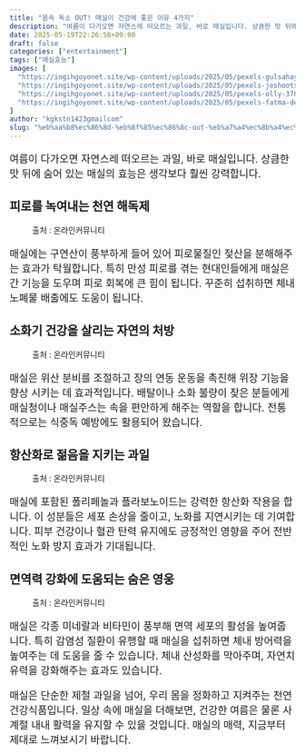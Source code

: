 ```yaml
---
title: "몸속 독소 OUT! 매실이 건강에 좋은 이유 4가지"
description: "여름이 다가오면 자연스레 떠오르는 과일, 바로 매실입니다. 상큼한 맛 뒤에 숨어 있는 매실의 효능은 생각보다 훨씬 강력합니다."
date: 2025-05-19T22:26:58+09:00
draft: false
categories: ["entertainment"]
tags: ["매실효능"]
images: [
  "https://ingihgoyonet.site/wp-content/uploads/2025/05/pexels-gulsahaydgn-17511558-683x1024.jpg"
  "https://ingihgoyonet.site/wp-content/uploads/2025/05/pexels-jeshoots-com-147458-576831-1024x683.jpg"
  "https://ingihgoyonet.site/wp-content/uploads/2025/05/pexels-olly-3764013-1024x683.jpg"
  "https://ingihgoyonet.site/wp-content/uploads/2025/05/pexels-fatma-deli-aslan-59969834-8610432-768x1024.jpg"
]
author: "kgkstn1423gmailcom"
slug: "%eb%aa%b8%ec%86%8d-%eb%8f%85%ec%86%8c-out-%eb%a7%a4%ec%8b%a4%ec%9d%b4-%ea%b1%b4%ea%b0%95%ec%97%90-%ec%a2%8b%ec%9d%80-%ec%9d%b4%ec%9c%a0-4%ea%b0%80%ec%a7%80"
---
```


<p style="font-size:18px">여름이 다가오면 자연스레 떠오르는 과일, 바로 매실입니다. 상큼한 맛 뒤에 숨어 있는 매실의 효능은 생각보다 훨씬 강력합니다.</p> <h2 >피로를 녹여내는 천연 해독제</h2> <figure ><img src="https://ingihgoyonet.site/wp-content/uploads/2025/05/pexels-gulsahaydgn-17511558-683x1024.jpg" alt="" style="aspect-ratio:16/9;object-fit:cover"/><figcaption >출처 : 온라인커뮤니티</figcaption></figure> <p style="font-size:18px">매실에는 구연산이 풍부하게 들어 있어 피로물질인 젖산을 분해해주는 효과가 탁월합니다. 특히 만성 피로를 겪는 현대인들에게 매실은 간 기능을 도우며 피로 회복에 큰 힘이 됩니다. 꾸준히 섭취하면 체내 노폐물 배출에도 도움이 됩니다.</p> <h2 >소화기 건강을 살리는 자연의 처방</h2> <figure ><img src="https://ingihgoyonet.site/wp-content/uploads/2025/05/pexels-jeshoots-com-147458-576831-1024x683.jpg" alt="" style="aspect-ratio:16/9;object-fit:cover"/><figcaption >출처 : 온라인커뮤니티</figcaption></figure> <p style="font-size:18px">매실은 위산 분비를 조절하고 장의 연동 운동을 촉진해 위장 기능을 향상 시키는 데 효과적입니다. 배탈이나 소화 불량이 잦은 분들에게 매실청이나 매실주스는 속을 편안하게 해주는 역할을 합니다. 전통적으로는 식중독 예방에도 활용되어 왔습니다.</p> <h2 >항산화로 젊음을 지키는 과일</h2> <figure ><img src="https://ingihgoyonet.site/wp-content/uploads/2025/05/pexels-olly-3764013-1024x683.jpg" alt="" style="aspect-ratio:16/9;object-fit:cover"/><figcaption >출처 : 온라인커뮤니티</figcaption></figure> <p style="font-size:18px">매실에 포함된 폴리페놀과 플라보노이드는 강력한 항산화 작용을 합니다. 이 성분들은 세포 손상을 줄이고, 노화를 지연시키는 데 기여합니다. 피부 건강이나 혈관 탄력 유지에도 긍정적인 영향을 주어 전반적인 노화 방지 효과가 기대됩니다.</p> <h2 >면역력 강화에 도움되는 숨은 영웅</h2> <figure ><img src="https://ingihgoyonet.site/wp-content/uploads/2025/05/pexels-fatma-deli-aslan-59969834-8610432-768x1024.jpg" alt="" style="aspect-ratio:16/9;object-fit:cover"/><figcaption >출처 : 온라인커뮤니티</figcaption></figure> <p style="font-size:18px">매실은 각종 미네랄과 비타민이 풍부해 면역 세포의 활성을 높여줍니다. 특히 감염성 질환이 유행할 때 매실을 섭취하면 체내 방어력을 높여주는 데 도움을 줄 수 있습니다. 체내 산성화를 막아주며, 자연치유력을 강화해주는 효과도 있습니다.</p> <p style="font-size:18px">매실은 단순한 제철 과일을 넘어, 우리 몸을 정화하고 지켜주는 천연 건강식품입니다. 일상 속에 매실을 더해보면, 건강한 여름은 물론 사계절 내내 활력을 유지할 수 있을 것입니다. 매실의 매력, 지금부터 제대로 느껴보시기 바랍니다.</p>